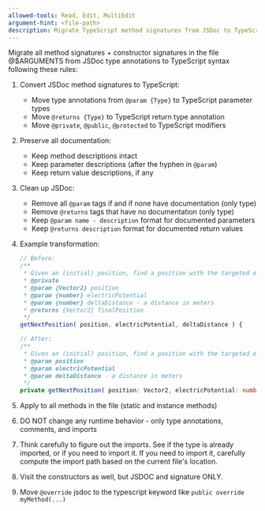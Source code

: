 ```yaml
---
allowed-tools: Read, Edit, MultiEdit
argument-hint: <file-path>
description: Migrate TypeScript method signatures from JSDoc to TypeScript syntax
---
```


Migrate all method signatures + constructor signatures in the file @$ARGUMENTS from JSDoc type annotations to TypeScript syntax following these rules:

1. Convert JSDoc method signatures to TypeScript:
   - Move type annotations from `@param {Type}` to TypeScript parameter types
   - Move `@returns {Type}` to TypeScript return type annotation
   - Move `@private`, `@public`, `@protected` to TypeScript modifiers

2. Preserve all documentation:
   - Keep method descriptions intact
   - Keep parameter descriptions (after the hyphen in `@param`)
   - Keep return value descriptions, if any

3. Clean up JSDoc:
   - Remove all `@param` tags if and if none have documentation (only type)
   - Remove `@returns` tags that have no documentation (only type)
   - Keep `@param name - description` format for documented parameters
   - Keep `@returns description` format for documented return values

4. Example transformation:
   ```typescript
   // Before:
   /**
    * Given an (initial) position, find a position with the targeted electric potential
    * @private
    * @param {Vector2} position
    * @param {number} electricPotential
    * @param {number} deltaDistance - a distance in meters
    * @returns {Vector2} finalPosition
    */
   getNextPosition( position, electricPotential, deltaDistance ) {

   // After:
   /**
    * Given an (initial) position, find a position with the targeted electric potential
    * @param position
    * @param electricPotential
    * @param deltaDistance - a distance in meters
    */
   private getNextPosition( position: Vector2, electricPotential: number, deltaDistance: number ): Vector2 {
   ```

5. Apply to all methods in the file (static and instance methods)
6. DO NOT change any runtime behavior - only type annotations, comments, and imports
7. Think carefully to figure out the imports. See if the type is already imported, or if you need to import it. If you need to import it, carefully compute the import path based on the current file's location.
8. Visit the constructors as well, but JSDOC and signature ONLY.
9. Move `@override` jsdoc to the typescript keyword like `public override myMethod(...)`